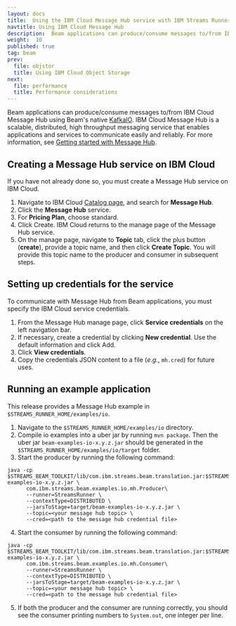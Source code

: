 ```yaml
---
layout: docs
title:  Using the IBM Cloud Message Hub service with IBM Streams Runner for Apache Beam
navtitle: Using IBM Cloud Message Hub
description:  Beam applications can produce/consume messages to/from IBM Cloud Message Hub using Beam's native KafkaIO.
weight:  10
published: true
tag: beam
prev:
  file: objstor
  title: Using IBM Cloud Object Storage
next:
  file: performance
  title: Performance considerations
---
```


Beam applications can produce/consume messages to/from IBM Cloud Message Hub
using Beam's native [KafkaIO](https://beam.apache.org/documentation/sdks/javadoc/2.4.0/org/apache/beam/sdk/io/kafka/KafkaIO.html).
IBM Cloud Message Hub is a scalable, distributed, high throughput messaging
service that enables applications and services to communicate easily and
reliably. For more information, see [Getting started with Message Hub](https://console.bluemix.net/docs/services/MessageHub/index.html).

## Creating a Message Hub service on IBM Cloud

If you have not already done so, you must create a Message Hub service on IBM Cloud.

1. Navigate to IBM Cloud [Catalog page](https://console.bluemix.net/catalog/), and search for **Message Hub**.
2. Click the **Message Hub** service.
3. For **Pricing Plan**, choose standard.
4. Click Create. IBM Cloud returns to the manage page of the Message Hub service.
5. On the manage page, navigate to **Topic** tab, click the plus button (**create**), provide a topic name, and then click **Create Topic**. You will provide this topic name to the producer and consumer in subsequent steps.

## Setting up credentials for the service

To communicate with Message Hub from Beam applications, you must specify the
IBM Cloud service credentials.

1. From the Message Hub manage page, click **Service credentials** on the left navigation bar.
2. If necessary, create a credential by clicking **New credential**. Use the default information and click Add.
3. Click **View credentials**.
4. Copy the credentials JSON content to a file (_e.g._, `mh.cred`) for future uses.

## Running an example application

This release provides a Message Hub example in `$STREAMS_RUNNER_HOME/examples/io`.

1. Navigate to the `$STREAMS_RUNNER_HOME/examples/io` directory.
2. Compile io examples into a uber jar by running `mvn package`. Then the uber jar `beam-examples-io-x.y.z.jar` should be generated in the `$STREAMS_RUNNER_HOME/examples/io/target` folder.
3. Start the producer by running the following command:

  ```
  java -cp $STREAMS_BEAM_TOOLKIT/lib/com.ibm.streams.beam.translation.jar:$STREAMS_INSTALL/lib/com.ibm.streams.operator.samples.jar:target/beam-examples-io-x.y.z.jar \
        com.ibm.streams.beam.examples.io.mh.Producer\
        --runner=StreamsRunner \
        --contextType=DISTRIBUTED \
        --jarsToStage=target/beam-examples-io-x.y.z.jar \
        --topic=<your message hub topic> \
        --cred=<path to the message hub credential file>
  ```
4. Start the consumer by running the following command:
  ```
  java -cp $STREAMS_BEAM_TOOLKIT/lib/com.ibm.streams.beam.translation.jar:$STREAMS_INSTALL/lib/com.ibm.streams.operator.samples.jar:target/beam-examples-io-x.y.z.jar \
        com.ibm.streams.beam.examples.io.mh.Consumer\
        --runner=StreamsRunner \
        --contextType=DISTRIBUTED \
        --jarsToStage=target/beam-examples-io-x.y.z.jar \
        --topic=<your message hub topic> \
        --cred=<path to the message hub credential file>
  ```
5. If both the producer and the consumer are running correctly, you should see the consumer printing
numbers to `System.out`, one integer per line.
